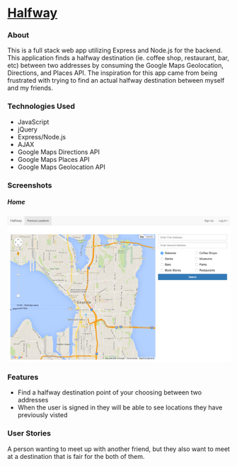 # [Halfway](https://halfway-chyiwang.herokuapp.com/)

### About
This is a full stack web app utilizing Express and Node.js for the backend.  This application finds a halfway destination (ie. coffee shop, restaurant, bar, etc) between two addresses by consuming the Google Maps Geolocation, Directions,  and Places API.  The inspiration for this app came from being frustrated with trying to find an actual halfway destination between myself and my friends. 

### Technologies Used
* JavaScript
* jQuery
* Express/Node.js
* AJAX
* Google Maps Directions API
* Google Maps Places API
* Google Maps Geolocation API

### Screenshots
##### Home
![Home](https://github.com/chyiyenwang/Halfway/blob/master/static/images/halfway-image.png "Home screenshot")

### Features
* Find a halfway destination point of your choosing between two addresses
* When the user is signed in they will be able to see locations they have previously visted

### User Stories
A person wanting to meet up with another friend, but they also want to meet at a destination that is fair for the both of them.

